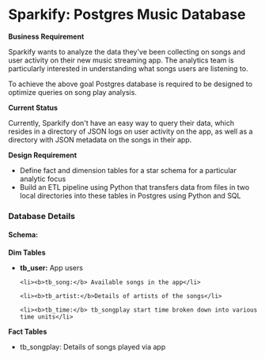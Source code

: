 <h1><b>Sparkify: Postgres Music Database </b></h1>

<b>Business Requirement</b>

Sparkify wants to analyze the data they've been collecting on songs and user activity on their new music streaming app. The analytics team is particularly interested in understanding what songs users are listening to. 

To achieve the above goal Postgres database is required to be designed to optimize queries on song play analysis.

<b>Current Status</b>

Currently, Sparkify don't have an easy way to query their data, which resides in a directory of JSON logs on user activity on the app, as well as a directory with JSON metadata on the songs in their app.

<b>Design Requirement</b>

<ul>
    <li>Define fact and dimension tables for a star schema for a particular analytic focus</li>
    <li>Build an ETL pipeline using Python that transfers data from files in two local directories into these tables in Postgres using Python and SQL</li>
</ul>

<h3><b>Database Details</b></h3>

<h4>Schema:</h4>

<b>Dim Tables</b>
<ul>
    <li><b>tb_user:</b> App users</li>

    <li><b>tb_song:</b> Available songs in the app</li>

    <li><b>tb_artist:</b>Details of artists of the songs</li>
    
    <li><b>tb_time:</b> tb_songplay start time broken down into various time units</li>
    
</ul>

<b>Fact Tables</b>
<ul>    
    <li>tb_songplay: Details of songs played via app </li>
</ul>


